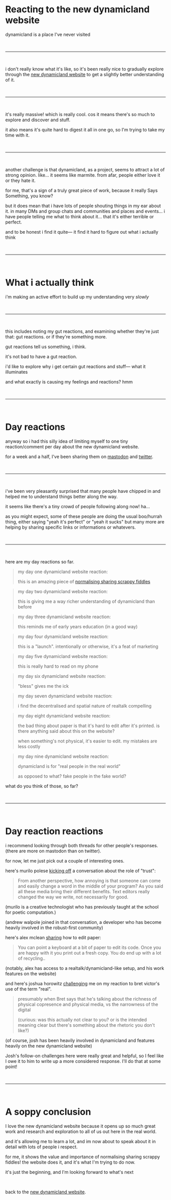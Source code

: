 # Reacting to the new dynamicland website

dynamicland is a place I've never visited

<br>

<hr>

<br>

i don't really know what it's like, so it's been really nice to gradually explore through the [new dynamicland website](https://dynamicland.org/) to get a slightly better understanding of it. 

<br>

<hr>

<br>

it's really massive! which is really cool. cos it means there's so much to explore and discover and stuff.

it also means it's quite hard to digest it all in one go, so I'm trying to take my time with it. 

<br>

<hr>

<br>

another challenge is that dynamicland, as a project, seems to attract a lot of strong opinion. like... it seems like marmite. from afar, people either love it or they hate it. 

for me, that's a sign of a truly great piece of work, because it really Says Something, you know? 

but it does mean that i have lots of people shouting things in my ear about it. in many DMs and group chats and communities and places and events... i have people telling me what to think about it... that it's either terrible or perfect.

and to be honest i find it quite— it find it hard to figure out what i actually think

<br>

<hr>

<br>

# What i actually think 

i'm making an active effort to build up my understanding very *slowly*

<br>

<hr>

<br>

this includes noting my gut reactions, and examining whether they're just that: gut reactions. or if they're something more. 

gut reactions tell us something, i think.

it's not bad to have a gut reaction.

i'd like to explore why i get certain gut reactions and stuff— what it illuminates

and what exactly is causing my feelings and reactions? hmm

<br>

<hr>

<br>

# Day reactions

anyway so i had this silly idea of limiting myself to one tiny reaction/comment per day about the new dynamicland website.

for a week and a half, I've been sharing them on [mastodon](https://mas.to/@TodePond/113084029991476793) and [twitter](https://x.com/TodePond/status/1831612198122115185).

<br>

<hr>

<br>

i've been very pleasantly surprised that many people have chipped in and helped me to understand things better along the way.

it seems like there's a tiny crowd of people following along now! ha...

as you might expect, some of these people are doing the usual boo/hurrah thing, either saying "yeah it's perfect" or "yeah it sucks" but many more are helping by sharing specific links or informations or whatevers.

<br>

<hr>

<br>

here are my day reactions so far.

> my day one dynamicland website reaction:
> 
> this is an amazing piece of [normalising sharing scrappy fiddles](https://www.todepond.com/wikiblogarden/scrappy-fiddles/sharing/normalising/live/)

> my day two dynamicland website reaction: 
> 
> this is giving me a way richer understanding of dynamicland than before

> my day three dynamicland website reaction: 
> 
> this reminds me of early years education (in a good way)

> my day four dynamicland website reaction: 
> 
> this is a "launch". intentionally or otherwise, it's a feat of marketing

> my day five dynamicland website reaction: 
> 
> this is really hard to read on my phone

> my day six dynamicland website reaction: 
> 
> "bless" gives me the ick

> my day seven dynamicland website reaction:
> 
> i find the decentralised and spatial nature of realtalk compelling

> my day eight dynamicland website reaction:
> 
> the bad thing about paper is that it's hard to edit after it's printed. is there anything said about this on the website?
> 
> when something's not physical, it's easier to edit. my mistakes are less costly

> my day nine dynamicland website reaction: 
> 
> dynamicland is for "real people in the real world"
> 
> as opposed to what? fake people in the fake world?

what do you think of those, so far? 

<br>

<hr>

<br>

# Day reaction reactions

i recommend looking through both threads for other people's responses. (there are more on mastodon than on twitter).

for now, let me just pick out a couple of interesting ones. 

here's murilo polese [kicking off](https://sunbeam.city/@murilove/113123408921106041) a conversation about the role of "trust":

> From another perspective, how annoying is that someone can come and easily change a word in the middle of your program? As you said all these media bring their different benefits. Text editors really changed the way we write, not necessarily for good.

(murilo is a creative technologist who has previously taught at the school for poetic computation.)

(andrew walpole joined in that conversation, a developer who has become heavily involved in the robust-first community) 

here's alex mclean [sharing](https://post.lurk.org/@yaxu/113131795325573827) how to edit paper:

> You can point a keyboard at a bit of paper to edit its code. Once you are happy with it you print out a fresh copy. You do end up with a lot of recycling..

(notably, alex has access to a realtalk/dynamicland-like setup, and his work features on the website)

and here's joshua horowitz [challenging](https://x.com/qualmist/status/1834515119067603347) me on my reaction to bret victor's use of the term "real".

> presumably when Bret says that he's talking about the richness of physical copresence and physical media, vs the narrowness of the digital
> 
> (curious: was this actually not clear to you? or is the intended meaning clear but there's something about the rhetoric you don't like?)

(of course, josh has been heavily involved in dynamicland and features heavily on the new dynamicland website) 

Josh's follow-on challenges here were really great and helpful, so I feel like I owe it to him to write up a more considered response. I'll do that at some point!

<br>

<hr>

<br>

# A soppy conclusion

I love the new dynamicland website because it opens up so much great work and research and exploration to all of us out here in the real world.

and it's allowing me to learn a lot, and im now about to speak about it in detail with lots of people i respect.

for me, it shows the value and importance of normalising sharing scrappy fiddles! the website does it, and it's what I'm trying to do now.

it's just the beginning, and I'm looking forward to what's next

<br>

back to the [new dynamicland website](https://dynamicland.org/).
